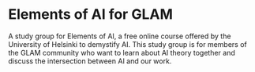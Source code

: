 # Elements of AI for GLAM
A study group for Elements of AI, a free online course offered by the University of Helsinki to demystify AI. This study group is for members of the GLAM community who want to learn about AI theory together and discuss the intersection between AI and our work.
